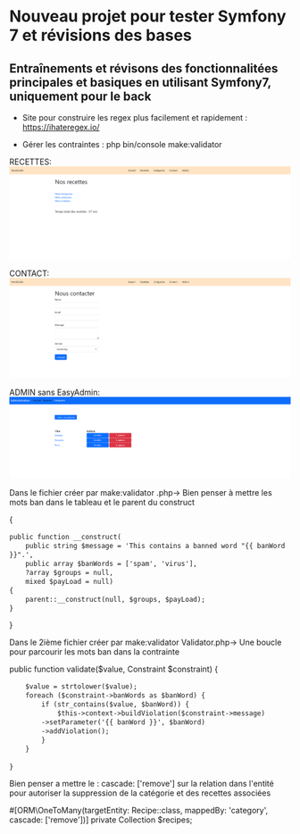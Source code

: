 <h1>Nouveau projet pour tester Symfony 7 et révisions des bases</h1>
<h2>Entraînements et révisons des fonctionnalitées principales et basiques en utilisant Symfony7, uniquement pour le back</h2>

- Site pour construire les regex plus facilement et rapidement : https://ihateregex.io/

- Gérer les contraintes :
php bin/console make:validator

RECETTES:
![Capture d'écran du projet](https://github.com/Zicka67/Symfony7-revisions/blob/main/public/img/1.png)

CONTACT:
![Capture d'écran du projet](https://github.com/Zicka67/Symfony7-revisions/blob/main/public/img/2.png)

ADMIN sans EasyAdmin:
![Capture d'écran du projet](https://github.com/Zicka67/Symfony7-revisions/blob/main/public/img/3.png)

Dans le fichier créer par make:validator .php->
Bien penser à mettre les mots ban dans le tableau et le parent du construct
                                                                      
{

    public function __construct(
        public string $message = 'This contains a banned word "{{ banWord }}".', 
        public array $banWords = ['spam', 'virus'],
        ?array $groups = null,
        mixed $payLoad = null)
    {
        parent::__construct(null, $groups, $payLoad);
    }

}

Dans le 2ième fichier créer par make:validator Validator.php->
Une boucle pour parcourir les mots ban dans la contrainte

public function validate($value, Constraint $constraint)
    {
    
        $value = strtolower($value);
        foreach ($constraint->banWords as $banWord) {
            if (str_contains($value, $banWord)) {
                $this->context->buildViolation($constraint->message)
            ->setParameter('{{ banWord }}', $banWord)
            ->addViolation();
            }
        }
        
    }

Bien penser a mettre le : cascade: ['remove'] sur la relation dans l'entité pour autoriser la suppression de la catégorie et des recettes associées

  #[ORM\OneToMany(targetEntity: Recipe::class, mappedBy: 'category', cascade: ['remove'])]
    private Collection $recipes;
